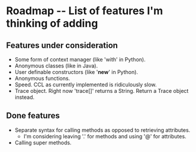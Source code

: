 Roadmap -- List of features I'm thinking of adding
==================================================

Features under consideration
----------------------------

* Some form of context manager (like 'with' in Python).
* Anonymous classes (like in Java).
* User definable constructors (like '__new__' in Python).
* Anonymous functions.
* Speed. CCL as currently implemented is ridiculously slow.
* Trace object. Right now 'trace[]' returns a String.
  Return a Trace object instead.

Done features
-------------

* Separate syntax for calling methods as opposed to retrieving attributes.
  * I'm considering leaving '.' for methods and using '@' for attributes.
* Calling super methods.
